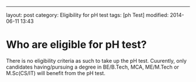 ---
layout: post
category: Eligibility for pH test
tags: [ph Test]
modified: 2014-06-11 13:43


# Who are eligible for pH test?

There is no eligibility criteria as such to take up the pH test. Cuurently, only candidates having/pursuing a degree in BE/B.Tech, MCA, ME/M.Tech or M.Sc(CS/IT) will benefit from the pH test.

